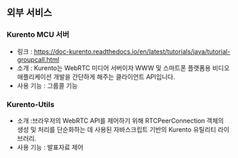 ## 외부 서비스
### Kurento MCU 서버
* 링크 : https://doc-kurento.readthedocs.io/en/latest/tutorials/java/tutorial-groupcall.html
* 소개 : Kurento는 WebRTC 미디어 서버이자 WWW 및 스마트폰 플랫폼용 비디오 애플리케이션 개발을 간단하게 해주는 클라이언트 API입니다.
* 사용 기능 : 그룹콜 기능
### Kurento-Utils
* 소개 :브라우저의 WebRTC API를 제어하기 위해 RTCPeerConnection 객체의 생성 및 처리를 단순화하는 데 사용된 자바스크립트 기반의 Kurento 유틸리티 라이브러리.
* 사용 기능 : 발표자료 제어